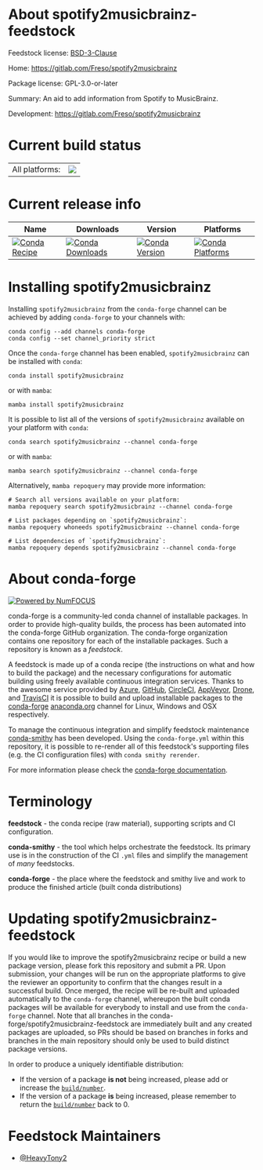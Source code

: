 About spotify2musicbrainz-feedstock
===================================

Feedstock license: [BSD-3-Clause](https://github.com/conda-forge/spotify2musicbrainz-feedstock/blob/main/LICENSE.txt)

Home: https://gitlab.com/Freso/spotify2musicbrainz

Package license: GPL-3.0-or-later

Summary: An aid to add information from Spotify to MusicBrainz.

Development: https://gitlab.com/Freso/spotify2musicbrainz

Current build status
====================


<table><tr><td>All platforms:</td>
    <td>
      <a href="https://dev.azure.com/conda-forge/feedstock-builds/_build/latest?definitionId=15011&branchName=main">
        <img src="https://dev.azure.com/conda-forge/feedstock-builds/_apis/build/status/spotify2musicbrainz-feedstock?branchName=main">
      </a>
    </td>
  </tr>
</table>

Current release info
====================

| Name | Downloads | Version | Platforms |
| --- | --- | --- | --- |
| [![Conda Recipe](https://img.shields.io/badge/recipe-spotify2musicbrainz-green.svg)](https://anaconda.org/conda-forge/spotify2musicbrainz) | [![Conda Downloads](https://img.shields.io/conda/dn/conda-forge/spotify2musicbrainz.svg)](https://anaconda.org/conda-forge/spotify2musicbrainz) | [![Conda Version](https://img.shields.io/conda/vn/conda-forge/spotify2musicbrainz.svg)](https://anaconda.org/conda-forge/spotify2musicbrainz) | [![Conda Platforms](https://img.shields.io/conda/pn/conda-forge/spotify2musicbrainz.svg)](https://anaconda.org/conda-forge/spotify2musicbrainz) |

Installing spotify2musicbrainz
==============================

Installing `spotify2musicbrainz` from the `conda-forge` channel can be achieved by adding `conda-forge` to your channels with:

```
conda config --add channels conda-forge
conda config --set channel_priority strict
```

Once the `conda-forge` channel has been enabled, `spotify2musicbrainz` can be installed with `conda`:

```
conda install spotify2musicbrainz
```

or with `mamba`:

```
mamba install spotify2musicbrainz
```

It is possible to list all of the versions of `spotify2musicbrainz` available on your platform with `conda`:

```
conda search spotify2musicbrainz --channel conda-forge
```

or with `mamba`:

```
mamba search spotify2musicbrainz --channel conda-forge
```

Alternatively, `mamba repoquery` may provide more information:

```
# Search all versions available on your platform:
mamba repoquery search spotify2musicbrainz --channel conda-forge

# List packages depending on `spotify2musicbrainz`:
mamba repoquery whoneeds spotify2musicbrainz --channel conda-forge

# List dependencies of `spotify2musicbrainz`:
mamba repoquery depends spotify2musicbrainz --channel conda-forge
```


About conda-forge
=================

[![Powered by
NumFOCUS](https://img.shields.io/badge/powered%20by-NumFOCUS-orange.svg?style=flat&colorA=E1523D&colorB=007D8A)](https://numfocus.org)

conda-forge is a community-led conda channel of installable packages.
In order to provide high-quality builds, the process has been automated into the
conda-forge GitHub organization. The conda-forge organization contains one repository
for each of the installable packages. Such a repository is known as a *feedstock*.

A feedstock is made up of a conda recipe (the instructions on what and how to build
the package) and the necessary configurations for automatic building using freely
available continuous integration services. Thanks to the awesome service provided by
[Azure](https://azure.microsoft.com/en-us/services/devops/), [GitHub](https://github.com/),
[CircleCI](https://circleci.com/), [AppVeyor](https://www.appveyor.com/),
[Drone](https://cloud.drone.io/welcome), and [TravisCI](https://travis-ci.com/)
it is possible to build and upload installable packages to the
[conda-forge](https://anaconda.org/conda-forge) [anaconda.org](https://anaconda.org/)
channel for Linux, Windows and OSX respectively.

To manage the continuous integration and simplify feedstock maintenance
[conda-smithy](https://github.com/conda-forge/conda-smithy) has been developed.
Using the ``conda-forge.yml`` within this repository, it is possible to re-render all of
this feedstock's supporting files (e.g. the CI configuration files) with ``conda smithy rerender``.

For more information please check the [conda-forge documentation](https://conda-forge.org/docs/).

Terminology
===========

**feedstock** - the conda recipe (raw material), supporting scripts and CI configuration.

**conda-smithy** - the tool which helps orchestrate the feedstock.
                   Its primary use is in the construction of the CI ``.yml`` files
                   and simplify the management of *many* feedstocks.

**conda-forge** - the place where the feedstock and smithy live and work to
                  produce the finished article (built conda distributions)


Updating spotify2musicbrainz-feedstock
======================================

If you would like to improve the spotify2musicbrainz recipe or build a new
package version, please fork this repository and submit a PR. Upon submission,
your changes will be run on the appropriate platforms to give the reviewer an
opportunity to confirm that the changes result in a successful build. Once
merged, the recipe will be re-built and uploaded automatically to the
`conda-forge` channel, whereupon the built conda packages will be available for
everybody to install and use from the `conda-forge` channel.
Note that all branches in the conda-forge/spotify2musicbrainz-feedstock are
immediately built and any created packages are uploaded, so PRs should be based
on branches in forks and branches in the main repository should only be used to
build distinct package versions.

In order to produce a uniquely identifiable distribution:
 * If the version of a package **is not** being increased, please add or increase
   the [``build/number``](https://docs.conda.io/projects/conda-build/en/latest/resources/define-metadata.html#build-number-and-string).
 * If the version of a package **is** being increased, please remember to return
   the [``build/number``](https://docs.conda.io/projects/conda-build/en/latest/resources/define-metadata.html#build-number-and-string)
   back to 0.

Feedstock Maintainers
=====================

* [@HeavyTony2](https://github.com/HeavyTony2/)


